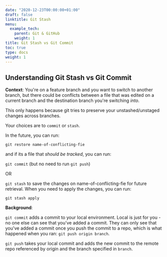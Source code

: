 ```yaml
---
date: "2020-12-23T00:00:00+01:00"
draft: false
linktitle: Git Stash
menu:
  example_tech:
    parent: Git & GitHub
    weight: 1
title: Git Stash vs Git Commit
toc: true
type: docs
weight: 1
---
```


## Understanding Git Stash vs Git Commit

**Context**: You're on a feature branch and you want to switch to another branch, but there could be conflicts between a file that was edited on a current branch and the destination branch you're switching *into*. 

This only happens because git tries to preserve your unstashed/unstaged changes across branches. 

Your choices are to `commit` or `stash`. 

In the future, you can run:

`git restore name-of-conflicting-fie`

and if its a file that *should be tracked*, you can run:

`git commit` (but no need to run `git push`)

OR

`git stash` to save the changes on name-of-conflicting-fie for future retrieval. When you need to apply the changes, you can run:

`git stash apply`

**Background**: 

`git commit` adds a commit to your local environment. Local is just for you - no one else can see that you've added a commit. They can only see that you've added a commit once you push the commit to a repo, which is what happened when you ran: 
`git push origin branch`. 

`git push` takes your local commit and adds the new commit to the remote repo referenced by origin and the branch specified in `branch`. 





